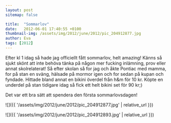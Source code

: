 ```yaml
---
layout: post
sitemap: false

title:  "Sommarlov"
date:   2012-06-01 17:40:55 +0100
thumbnail-img: /assets/img/2012/june/2012/pic_204912877.jpg
author: Eva
tags: [2012]
---
```


Efter kl 1 idag så hade jag officiellt fått sommarlov, helt amazing! Känns så sjukt skönt att inte behöva tänka på någon mer fucking inlämning, prov eller annat skolrelaterat! Så efter skolan så for jag och åkte Pontiac med mamma, for på stan en sväng, hälsade på mormor igen och for sedan på kupan och fyndade. Hittade bland annat en bikini överdel från h&m för 10 kr. Köpte en underdel på stan tidigare idag så fick ett helt bikini set för 90 kr;) 

Det var ett bra sätt att spendera den första sommarlovsdagen!

![]({{ '/assets/img/2012/june/2012/pic_204912877.jpg'  | relative_url }})

![]({{ '/assets/img/2012/june/2012/pic_204912893.jpg'  | relative_url }})

